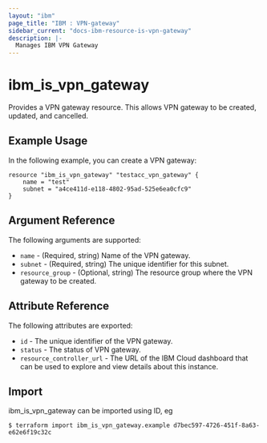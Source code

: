 ```yaml
---
layout: "ibm"
page_title: "IBM : VPN-gateway"
sidebar_current: "docs-ibm-resource-is-vpn-gateway"
description: |-
  Manages IBM VPN Gateway
---
```


# ibm\_is_vpn_gateway

Provides a VPN gateway resource. This allows VPN gateway to be created, updated, and cancelled.


## Example Usage

In the following example, you can create a VPN gateway:

```hcl
resource "ibm_is_vpn_gateway" "testacc_vpn_gateway" {
    name = "test"
    subnet = "a4ce411d-e118-4802-95ad-525e6ea0cfc9"
}

```

## Argument Reference

The following arguments are supported:

* `name` - (Required, string) Name of the VPN gateway.
* `subnet` - (Required, string) The unique identifier for this subnet.
* `resource_group` - (Optional, string) The resource group where the VPN gateway to be created.

## Attribute Reference

The following attributes are exported:

* `id` - The unique identifier of the VPN gateway.
* `status` - The status of VPN gateway.
* `resource_controller_url` - The URL of the IBM Cloud dashboard that can be used to explore and view details about this instance.


## Import

ibm_is_vpn_gateway can be imported using ID, eg

```
$ terraform import ibm_is_vpn_gateway.example d7bec597-4726-451f-8a63-e62e6f19c32c
```